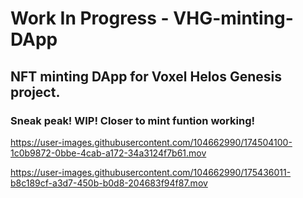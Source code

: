 # Work In Progress - VHG-minting-DApp
## NFT minting DApp for Voxel Helos Genesis project.
### Sneak peak! WIP! Closer to mint funtion working!





https://user-images.githubusercontent.com/104662990/174504100-1c0b9872-0bbe-4cab-a172-34a3124f7b61.mov









https://user-images.githubusercontent.com/104662990/175436011-b8c189cf-a3d7-450b-b0d8-204683f94f87.mov







